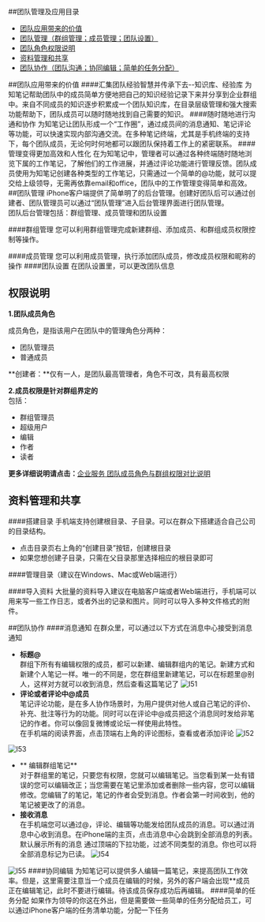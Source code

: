 ##团队管理及应用目录
+ <a href="#value" >团队应用带来的价值</a>
+ <a href="#manage">团队管理（群组管理；成员管理；团队设置）</a>
+ <a href="#role">团队角色权限说明</a>
+ <a href="#share">资料管理和共享</a>
+ <a href="#team">团队协作（团队沟通；协同编辑；简单的任务分配）</a>



##<a name="value">团队应用带来的价值</a>
####汇集团队经验智慧并传承下去--知识库、经验库
为知笔记帮助团队中的成员简单方便地把自己的知识经验记录下来并分享到企业群组中。来自不同成员的知识逐步积累成一个团队知识库，在目录层级管理和强大搜索功能帮助下，团队成员可以随时随地找到自己需要的知识。
####随时随地进行沟通和协作
为知笔记让团队形成一个“工作圈”，通过成员间的消息通知、笔记评论等功能，可以快速实现内部沟通交流。在多种笔记终端，尤其是手机终端的支持下，每个团队成员，无论何时何地都可以跟团队保持着工作上的紧密联系。
####管理变得更加高效和人性化
在为知笔记中，管理者可以通过各种终端随时随地浏览下属的工作笔记，了解他们的工作进展，并通过评论功能进行管理反馈。团队成员使用为知笔记创建各种类型的工作笔记，只需通过一个简单的@功能，就可以提交给上级领导，无需再依靠email和office，团队中的工作管理变得简单和高效。
##<a name="manage">团队管理</a>
iPhone客户端提供了简单明了的后台管理。创建好团队后可以通过创建者、团队管理员可以通过“团队管理”进入后台管理界面进行团队管理。</br>
团队后台管理包括：群组管理、成员管理和团队设置

####群组管理
您可以利用群组管理完成新建群组、添加成员、和群组成员权限控制等操作。

####成员管理
您可以利用成员管理，执行添加团队成员，修改成员权限和昵称的操作
####团队设置
在团队设置里，可以更改团队信息
## <a name="role">权限说明</a>

**1.团队成员角色**

成员角色，是指该用户在团队中的管理角色分两种：
+ 团队管理员
+ 普通成员

**创建者：**仅有一人，是团队最高管理者，角色不可改，具有最高权限

**2.成员权限是针对群组界定的**</br>
包括：
+ 群组管理员
+ 超级用户
+ 编辑
+ 作者
+ 读者

**更多详细说明请点击：**[企业服务 团队成员角色与群组权限对比说明](http://blog.wiz.cn/team-role-auth.html)



## <a name="share">资料管理和共享</a>
####搭建目录
手机端支持创建根目录、子目录。可以在群众下搭建适合自己公司的目录结构。
+ 点击目录页右上角的“创建目录”按钮，创建根目录
+  如果您想创建子目录，只需在父目录那里选择相应的根目录即可


####管理目录（建议在Windows、Mac或Web端进行）

####导入资料
大批量的资料导入建议在电脑客户端或者Web端进行，手机端可以用来写一些工作日志，或者外出的记录和图片。同时可以导入多种文件格式的附件。


##团队协作
####消息通知
在群众里，可以通过以下方式在消息中心接受到消息通知
+ **标题@**</br>
群组下所有有编辑权限的成员，都可以新建、编辑群组内的笔记。新建方式和新建个人笔记一样。唯一的不同是，您在群组里新建笔记，可以在标题里@别人，这样对方就可以收到消息，然后查看这篇笔记了
![I51](img\I51.jpg)
+ **评论或者评论中@成员**</br>
笔记评论功能，是在多人协作场景时，为用户提供对他人或自己笔记的评价、补充、批注等行为的功能。同时可以在评论中@成员把这个消息同时发给非笔记的作者。你可以像回复微博或论坛一样使用此特性。</br>
在手机端的阅读界面，点击顶端右上角的评论图标，查看或者添加评论
![I52](img\I52.jpg)

![I53](img\I53.jpg)
+ ** 编辑群组笔记**</br>
对于群组里的笔记，只要您有权限，您就可以编辑笔记。当您看到某一处有错误的您可以编辑改正；当您需要在笔记里添加或者删除一些内容，您可以编辑修改。您编辑了的笔记，笔记的作者会受到消息。作者会第一时间收到，他的笔记被更改了的消息。
+ **接收消息**</br>
在手机端您可以通过@，评论、编辑等功能发给团队成员的消息。可以通过消息中心收到消息。在iPhone端的主页，点击消息中心会跳到全部消息的列表。
默认展示所有的消息
通过顶端的下拉功能，过滤不同类型的消息。你也可以将全部消息标记为已读。
![I54](img\I54.jpg)

![I55](img\I55.jpg)
####协同编辑
为知笔记可以提供多人编辑一篇笔记，来提高团队工作效率。但是，这里需要注意当一个成员在编辑的时候，另外的客户端会出现**成员正在编辑笔记，此时不要进行编辑。待该成员保存成功后再编辑。
####简单的任务分配
如果作为领导的你这在外出，但是需要做一些简单的任务分配给员工，可以通过iPhone客户端的任务清单功能，分配一下任务
